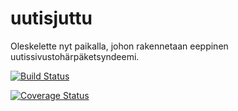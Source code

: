 uutisjuttu
==========
Oleskelette nyt paikalla, johon rakennetaan eeppinen uutissivustohärpäketsyndeemi.

[![Build Status](https://travis-ci.org/uutisjuttu/uutisjuttu.svg?branch=master)](https://travis-ci.org/uutisjuttu/uutisjuttu)

[![Coverage Status](https://coveralls.io/repos/uutisjuttu/uutisjuttu/badge.png)](https://coveralls.io/r/uutisjuttu/uutisjuttu)

